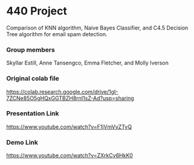 # 440 Project

Comparison of KNN algorithm, Naive Bayes Classifier, and C4.5 Decision Tree algorithm for email spam detection.

### Group members
Skyllar Estill, Anne Tansengco, Emma Fletcher, and Molly Iverson

### Original colab file
https://colab.research.google.com/drive/1gI-7ZCNe85O5gHQxGGTBZH8rnI1sZ-Ad?usp=sharing

### Presentation Link
https://www.youtube.com/watch?v=F1jVmVvZTyQ

### Demo Link
https://www.youtube.com/watch?v=ZXrkCv6HkK0
